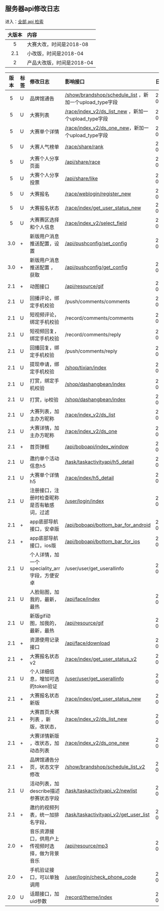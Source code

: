 ## 服务器api修改日志

进入：[全部 api 检索](/systemmanage/tool/api)

| 大版本        | 内容  |
| :--------: |:------|
|5| 大赛大改，时间是2018-08 |
|2.1| 小改版，时间是2018-04 |
|2| 产品大改版，时间是2018-04 |
 

| 版本        | 标签  | 修改日志  | 影响接口  | 日期  |
| :--------: |:------|:------|:------|:------|
| 5 |U  | 品牌馆通告 | [/show/brandshop/schedule_list](/shop/doc/index/name/品牌馆通告分页) ，新加一个upload_type字段 | 2018-08-24 |
| 5 |U  | 大赛列表| [/race/index_v2/ds_list_new](/shop/doc/index2/name/大赛首页大赛列表新) ，新加一个upload_type字段 | 2018-08-24 |
| 5 |U  | 大赛单个详情| [/race/index_v2/ds_one_new](/shop/doc/index2/name/大赛单个详情新)，新加一个upload_type字段 | 2018-08-19 |
| 5 |U  | 大赛人气榜单 | [/race/share/rank](/shop/doc/index2/name/大赛人气榜单) | 2018-08-20 |
| 5 |U  | 大赛个人分享页面| [/api/share/race](/shop/doc/index2/name/大赛个人分享页面) | 2018-08-19 |
| 5 |U  | 大赛个人分享投票| [/api/share/like](/shop/doc/index2/name/大赛个人分享页面) | 2018-08-19 |
| 5 |U  | 大赛报名| [/race/weblogin/register_new](/shop/doc/index2/name/大赛微信报名) | 2018-08-17 |
| 5 |U  | 大赛报名状态| [/race/index/get_user_status_new](/shop/doc/index2/name/大赛报名状态新) | 2018-08-17 |
| 5 |U  | 大赛赛区选择和个人信息| [/race/index_v2/select_field](/shop/doc/index2/name/大赛赛区选择和个人信息) | 2018-08-17 |
| 3.0 |+  | 新版用户消息推送配置，设置 | [/api/pushconfig/set_config](/shop/doc/index2/name/新版用户消息推送配置) | 2018-06-26 |
| 3.0 |+  | 新版用户消息推送配置 ，获取| [/api/pushconfig/get_config](/shop/doc/index2/name/新版用户消息推送配置) | 2018-06-26 |
| 2.1 |+  | 动图接口 | [/api/resource/gif](/shop/doc/index2/name/资源接口) | 2018-04-27 |
| 2.1 |U  | 回播评论，绑定手机校验 | /push/comments/comments | 2018-05-07 |
| 2.1 |U  | 短视频评论，绑定手机校验 | /record/comments/comments | 2018-05-07 |
| 2.1 |U  | 短视频回复，绑定手机校验 | /record/comments/reply | 2018-05-07 |
| 2.1 |U  | 回播回复，绑定手机校验 | /push/comments/reply | 2018-05-07 |
| 2.1 |U  | 提现申请，绑定手机校验 | [/shop/tixian/index](/shop/doc/index2/name/提现接口) | 2018-05-07 |
| 2.1 |U  | 打赏，绑定手机校验 | [/shop/dashangbean/index](/shop/doc/index/name/打赏视频接口_波豆) | 2018-05-07 |
| 2.1 |U  | 打赏，ip校验 | [/shop/dashangbean/index](/shop/doc/index/name/打赏视频接口_波豆) | 2018-05-07 |
| 2.1 |U  | 大赛列表，加主办方昵称 | [/race/index_v2/ds_list](/shop/doc/index2/name/大赛首页大赛列表) | 2018-05-08 |
| 2.1 |U  | 大赛详情，加主办方昵称 | [/race/index_v2/ds_one](/shop/doc/index2/name/大赛单个详情) | 2018-05-08 |
| 2.1 |+  | 首页弹框 | [/api/boboapi/index_window](/shop/doc/index2/name/首页弹框) | 2018-05-08 |
| 2.1 |U  | 邀约单个活动信息h5 | [/task/taskactivityapi/h5_detail](/shop/doc/index2/name/邀约单个活动信息h5) | 2018-05-09 |
| 2.1 |U  | 大赛单个详情h5 | [/race/index/h5_detail](/shop/doc/index2/name/大赛单个详情h5) | 2018-05-09 |
| 2.1 |U  | 注册接口，注册时检查昵称是否有敏感词，过滤 | [/user/login/index](/shop/doc/index/name/用户注册和登录2018) | 2018-05-10 |
| 2.1 |+  | app底部导航接口，安卓版 | [/api/boboapi/bottom_bar_for_android](/shop/doc/index2/name/底部导航图标) | 2018-05-11 |
| 2.1 |+  | app底部导航接口，ios版 | [/api/boboapi/bottom_bar_for_ios](/shop/doc/index2/name/底部导航图标) | 2018-05-11 |
| 2.1 |U  | 个人详情，加一个speciality_arr字段，方便安卓 | /user/user/get_userallinfo | 2018-05-14 |
| 2.1 |U  | 人脸贴图，加我的，最新，最热  | [/api/face/index](/shop/doc/index2/name/人脸贴图) | 2018-05-15 |
| 2.1 |U  | 新版gif动图，加我的，最新，最热  | [/api/resource/gif](/shop/doc/index2/name/资源接口) | 2018-05-15 |
| 2.1 |+  | 资源使用记录接口  | [/api/face/download](/shop/doc/index2/name/资源接口) | 2018-05-15 |
| 2.1 |+  | 大赛报名状态v2  | [/race/index/get_user_status_v2](/shop/doc/index2/name/大赛报名状态) | 2018-05-16 |
| 2.1 |U  | 个人详细信息，增加可选的token验证  | [/user/user/get_userallinfo](/shop/doc/index/name/用户详细信息) | 2018-05-29 |
| 2.1 |+  | 大赛报名状态新版  | [/race/index/get_user_status_new](/shop/doc/index2/name/大赛报名状态新) | 2018-05-31 |
| 2.1 |+  | 大赛首页大赛列表 ，新版，改状态，  | [/race/index_v2/ds_list_new](/shop/doc/index2/name/大赛首页大赛列表新) | 2018-05-31 |
| 2.1 |+  | 大赛详情新版 ，改状态，加动态列表 | [/race/index_v2/ds_one_new](/shop/doc/index2/name/大赛单个详情新) | 2018-05-31 |
| 2.1 |+  | 品牌馆通告分页，状态文字修改 | [/show/brandshop/schedule_list_v2](/shop/doc/index/name/品牌馆通告分页新) | 2018-06-01 |
| 2.1 |U  | 活动列表，加describe描述参赛状态字段 | [/task/taskactivityapi_v2/newlist](/shop/doc/index2/name/邀约活动列表201704) | 2018-06-12 |
| 2.1 |+  | 邀约的视频列表，统一加排名字段， | [/task/taskactivityapi_v2/get_user_list](/shop/doc/index2/name/邀约活动内视频列表) | 2018-06-12 |
| 2.0 | + | 音乐资源接口，供用户上传视频时选择，做为背景音乐 | [/api/resource/mp3](/shop/doc/index2/name/资源接口) | 2018-04-19 |
| 2.0 |+  | 手机验证接口，可以单独调用 | [/user/login/check_phone_code](/shop/doc/index/name/用户手机号验证) | 2018-04-19 |
| 2.0 |U  | 话题接口，加uid参数 | [/record/theme/index](/shop/doc/index/name/视频话题接口) | 2018-04-20 |












<!--
<table>
<thead>

<tr>
  <th width='10%'  align="center">版本</th>
  <th  width='10%' align="center">标签</th>
  <th  width='50%' align="center">修改日志</th>
  <th  width='20%' align="center">影响接口</th>
  <th  width='10%' align="center">修改日期</th>
</tr>
</thead>
<tbody>

<tr>
  <td   style="vertical-align:middle"  align="center">2.0</td>
  <td align="left"></td>
  <td align="left">修改内容1</td>
  <td align="left"></td>
  <td align="left">2018-04-19</td>
</tr>

<tr>
  <td   style="vertical-align:middle"  align="center">2.0</td>
  <td align="left"></td>
  <td align="left">修改内容2</td>
  <td align="left"></td>
  <td align="left">2018-04-20</td>
</tr>




</tbody>
</table>
-->
